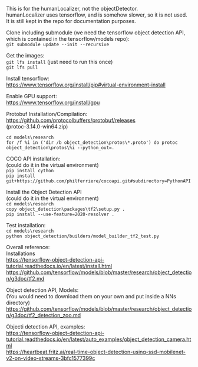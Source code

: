 This is for the humanLocalizer, not the objectDetector.  
humanLocalizer uses tensorflow, and is somehow slower, so it is not used.  
It is still kept in the repo for documentation purposes.  

Clone including submodule (we need the tensorflow object detection API, which is contained in the tensorflow/models repo):  
`git submodule update --init --recursive`  
  
Get the images:  
`git lfs install` (just need to run this once)  
`git lfs pull`  
  
Install tensorflow:  
https://www.tensorflow.org/install/pip#virtual-environment-install  
  
Enable GPU support:  
https://www.tensorflow.org/install/gpu  
  
Protobuf Installation/Compilation:  
https://github.com/protocolbuffers/protobuf/releases  
(protoc-3.14.0-win64.zip)  
  
`cd models\research`  
`for /f %i in ('dir /b object_detection\protos\*.proto') do protoc object_detection\protos\%i --python_out=.`  
  
COCO API installation:  
(could do it in the virtual environment)  
`pip install cython`  
`pip install git+https://github.com/philferriere/cocoapi.git#subdirectory=PythonAPI`  
  
Install the Object Detection API  
(could do it in the virtual environment)  
`cd models\research`  
`copy object_detection\packages\tf2\setup.py .`  
`pip install --use-feature=2020-resolver .`  
  
Test installation:  
`cd models\research`  
`python object_detection/builders/model_builder_tf2_test.py`  

Overall reference:  
Installations  
https://tensorflow-object-detection-api-tutorial.readthedocs.io/en/latest/install.html  
https://github.com/tensorflow/models/blob/master/research/object_detection/g3doc/tf2.md  

Object detection API, Models:  
(You would need to download them on your own and put inside a NNs directory)  
https://github.com/tensorflow/models/blob/master/research/object_detection/g3doc/tf2_detection_zoo.md  

Objecti detection API, examples:  
https://tensorflow-object-detection-api-tutorial.readthedocs.io/en/latest/auto_examples/object_detection_camera.html  
https://heartbeat.fritz.ai/real-time-object-detection-using-ssd-mobilenet-v2-on-video-streams-3bfc1577399c  
  